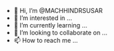 - 👋 Hi, I’m @MACHHINDRSUSAR
- 👀 I’m interested in ...
- 🌱 I’m currently learning ...
- 💞️ I’m looking to collaborate on ...
- 📫 How to reach me ...

<!---
MACHHINDRSUSAR/MACHHINDRSUSAR is a ✨ special ✨ repository because its `README.md` (this file) appears on your GitHub profile.
You can click the Preview link to take a look at your changes.
--->
